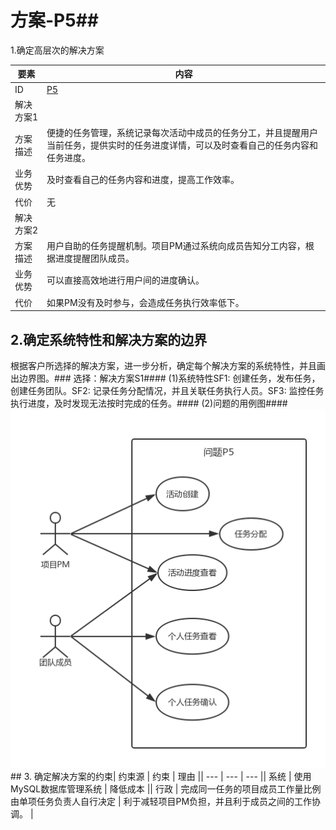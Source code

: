
# 方案-P5## 
1.确定高层次的解决方案

| 要素 | 内容 |
| --- | --- |
| ID | [P5](/p6.md) |
| 解决方案1 |
| 方案描述 | 便捷的任务管理，系统记录每次活动中成员的任务分工，并且提醒用户当前任务，提供实时的任务进度详情，可以及时查看自己的任务内容和任务进度。 |
| 业务优势 | 及时查看自己的任务内容和进度，提高工作效率。 |
| 代价 | 无 |
| 解决方案2 |
| 方案描述 | 用户自助的任务提醒机制。项目PM通过系统向成员告知分工内容，根据进度提醒团队成员。 |
| 业务优势 | 可以直接高效地进行用户间的进度确认。 |
| 代价 | 如果PM没有及时参与，会造成任务执行效率低下。 |
## 2.确定系统特性和解决方案的边界
根据客户所选择的解决方案，进一步分析，确定每个解决方案的系统特性，并且画出边界图。### 选择：解决方案S1#### \(1\)系统特性SF1: 创建任务，发布任务，创建任务团队。SF2: 记录任务分配情况，并且关联任务执行人员。SF3: 监控任务执行进度，及时发现无法按时完成的任务。#### \(2\)问题的用例图#### ![](/img/usecase/usecase-P5.png)## 3. 确定解决方案的约束| 约束源 | 约束 | 理由 || --- | --- | --- || 系统 | 使用MySQL数据库管理系统 | 降低成本 || 行政 | 完成同一任务的项目成员工作量比例由单项任务负责人自行决定 | 利于减轻项目PM负担，并且利于成员之间的工作协调。 | 
